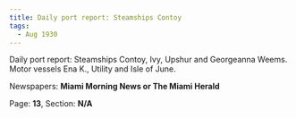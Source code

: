 ```yaml
---  
title: Daily port report: Steamships Contoy  
tags:  
  - Aug 1930  
---  
```

  
Daily port report: Steamships Contoy, Ivy, Upshur and Georgeanna Weems. Motor vessels Ena K., Utility and Isle of June.  
  
Newspapers: **Miami Morning News or The Miami Herald**  
  
Page: **13**, Section: **N/A** 
